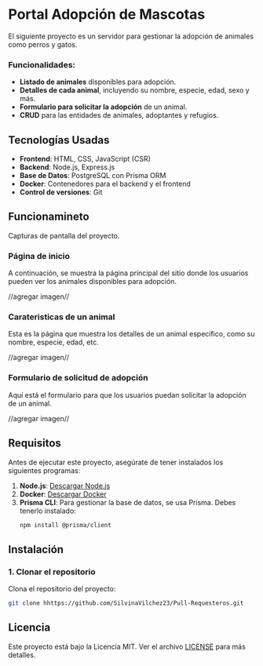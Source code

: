 # Portal Adopción de Mascotas

El siguiente proyecto es un servidor para gestionar la adopción de animales como perros y gatos. 

### Funcionalidades:
- **Listado de animales** disponibles para adopción.
- **Detalles de cada animal**, incluyendo su nombre, especie, edad, sexo y más.
- **Formulario para solicitar la adopción** de un animal.
- **CRUD** para las entidades de animales, adoptantes y refugios.

## Tecnologías Usadas
- **Frontend**: HTML, CSS, JavaScript (CSR)
- **Backend**: Node.js, Express.js
- **Base de Datos**: PostgreSQL con Prisma ORM
- **Docker**: Contenedores para el backend y el frontend
- **Control de versiones**: Git


## Funcionamineto

Capturas de pantalla del proyecto.

### Página de inicio
A continuación, se muestra la página principal del sitio donde los usuarios pueden ver los animales disponibles para adopción.

//agregar imagen//

### Carateristicas de un animal
Esta es la página que muestra los detalles de un animal específico, como su nombre, especie, edad, etc.

//agregar imagen//

### Formulario de solicitud de adopción
Aquí está el formulario para que los usuarios puedan solicitar la adopción de un animal.

//agregar imagen//


## Requisitos

Antes de ejecutar este proyecto, asegúrate de tener instalados los siguientes programas:

1. **Node.js**: [Descargar Node.js](https://nodejs.org/)
2. **Docker**: [Descargar Docker](https://www.docker.com/get-started)
3. **Prisma CLI**: Para gestionar la base de datos, se usa Prisma. Debes tenerlo instalado:
    ```bash
    npm install @prisma/client
    ```

## Instalación

### 1. Clonar el repositorio
Clona el repositorio del proyecto:
```bash
git clone hhttps://github.com/SilvinaVilchez23/Pull-Requesteros.git
```

## Licencia

Este proyecto está bajo la Licencia MIT. Ver el archivo [LICENSE](./LICENSE) para más detalles.
